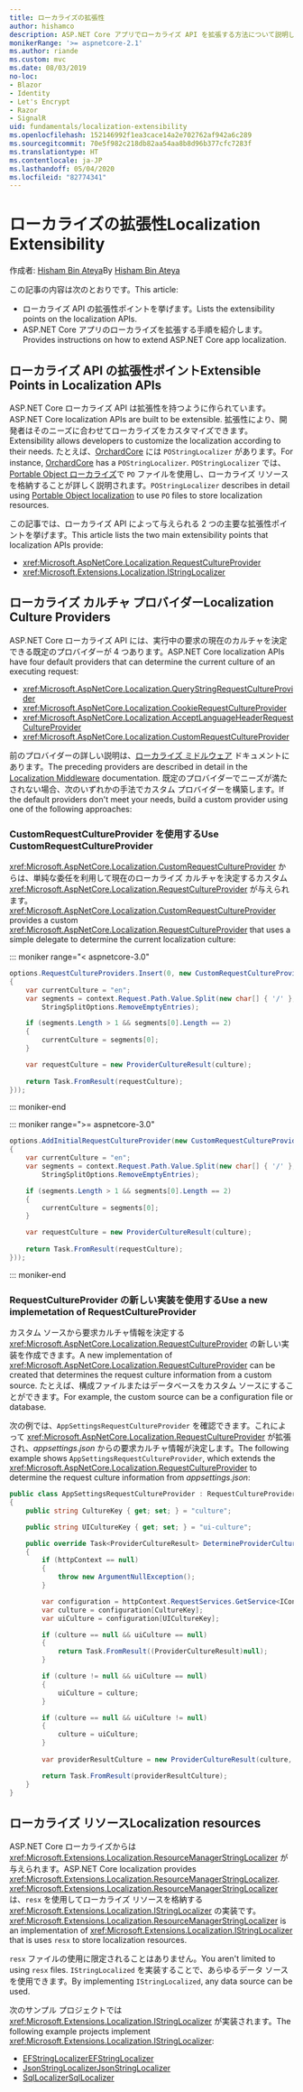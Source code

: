 ```yaml
---
title: ローカライズの拡張性
author: hishamco
description: ASP.NET Core アプリでローカライズ API を拡張する方法について説明します。
monikerRange: '>= aspnetcore-2.1'
ms.author: riande
ms.custom: mvc
ms.date: 08/03/2019
no-loc:
- Blazor
- Identity
- Let's Encrypt
- Razor
- SignalR
uid: fundamentals/localization-extensibility
ms.openlocfilehash: 152146992f1ea3cace14a2e702762af942a6c289
ms.sourcegitcommit: 70e5f982c218db82aa54aa8b8d96b377cfc7283f
ms.translationtype: HT
ms.contentlocale: ja-JP
ms.lasthandoff: 05/04/2020
ms.locfileid: "82774341"
---
```

# <a name="localization-extensibility"></a><span data-ttu-id="4ea81-103">ローカライズの拡張性</span><span class="sxs-lookup"><span data-stu-id="4ea81-103">Localization Extensibility</span></span>

<span data-ttu-id="4ea81-104">作成者: [Hisham Bin Ateya](https://github.com/hishamco)</span><span class="sxs-lookup"><span data-stu-id="4ea81-104">By [Hisham Bin Ateya](https://github.com/hishamco)</span></span>

<span data-ttu-id="4ea81-105">この記事の内容は次のとおりです。</span><span class="sxs-lookup"><span data-stu-id="4ea81-105">This article:</span></span>

* <span data-ttu-id="4ea81-106">ローカライズ API の拡張性ポイントを挙げます。</span><span class="sxs-lookup"><span data-stu-id="4ea81-106">Lists the extensibility points on the localization APIs.</span></span>
* <span data-ttu-id="4ea81-107">ASP.NET Core アプリのローカライズを拡張する手順を紹介します。</span><span class="sxs-lookup"><span data-stu-id="4ea81-107">Provides instructions on how to extend ASP.NET Core app localization.</span></span>

## <a name="extensible-points-in-localization-apis"></a><span data-ttu-id="4ea81-108">ローカライズ API の拡張性ポイント</span><span class="sxs-lookup"><span data-stu-id="4ea81-108">Extensible Points in Localization APIs</span></span>

<span data-ttu-id="4ea81-109">ASP.NET Core ローカライズ API は拡張性を持つように作られています。</span><span class="sxs-lookup"><span data-stu-id="4ea81-109">ASP.NET Core localization APIs are built to be extensible.</span></span> <span data-ttu-id="4ea81-110">拡張性により、開発者はそのニーズに合わせてローカライズをカスタマイズできます。</span><span class="sxs-lookup"><span data-stu-id="4ea81-110">Extensibility allows developers to customize the localization according to their needs.</span></span> <span data-ttu-id="4ea81-111">たとえば、[OrchardCore](https://github.com/orchardCMS/OrchardCore/) には `POStringLocalizer` があります。</span><span class="sxs-lookup"><span data-stu-id="4ea81-111">For instance, [OrchardCore](https://github.com/orchardCMS/OrchardCore/) has a `POStringLocalizer`.</span></span> <span data-ttu-id="4ea81-112">`POStringLocalizer` では、[Portable Object ローカライズ](xref:fundamentals/portable-object-localization)で `PO` ファイルを使用し、ローカライズ リソースを格納することが詳しく説明されます。</span><span class="sxs-lookup"><span data-stu-id="4ea81-112">`POStringLocalizer` describes in detail using [Portable Object localization](xref:fundamentals/portable-object-localization) to use `PO` files to store localization resources.</span></span>

<span data-ttu-id="4ea81-113">この記事では、ローカライズ API によって与えられる 2 つの主要な拡張性ポイントを挙げます。</span><span class="sxs-lookup"><span data-stu-id="4ea81-113">This article lists the two main extensibility points that localization APIs provide:</span></span> 

* <xref:Microsoft.AspNetCore.Localization.RequestCultureProvider>
* <xref:Microsoft.Extensions.Localization.IStringLocalizer>

## <a name="localization-culture-providers"></a><span data-ttu-id="4ea81-114">ローカライズ カルチャ プロバイダー</span><span class="sxs-lookup"><span data-stu-id="4ea81-114">Localization Culture Providers</span></span>

<span data-ttu-id="4ea81-115">ASP.NET Core ローカライズ API には、実行中の要求の現在のカルチャを決定できる既定のプロバイダーが 4 つあります。</span><span class="sxs-lookup"><span data-stu-id="4ea81-115">ASP.NET Core localization APIs have four default providers that can determine the current culture of an executing request:</span></span>

* <xref:Microsoft.AspNetCore.Localization.QueryStringRequestCultureProvider>
* <xref:Microsoft.AspNetCore.Localization.CookieRequestCultureProvider>
* <xref:Microsoft.AspNetCore.Localization.AcceptLanguageHeaderRequestCultureProvider>
* <xref:Microsoft.AspNetCore.Localization.CustomRequestCultureProvider>

<span data-ttu-id="4ea81-116">前のプロバイダーの詳しい説明は、[ローカライズ ミドルウェア](xref:fundamentals/localization) ドキュメントにあります。</span><span class="sxs-lookup"><span data-stu-id="4ea81-116">The preceding providers are described in detail in the [Localization Middleware](xref:fundamentals/localization) documentation.</span></span> <span data-ttu-id="4ea81-117">既定のプロバイダーでニーズが満たされない場合、次のいずれかの手法でカスタム プロバイダーを構築します。</span><span class="sxs-lookup"><span data-stu-id="4ea81-117">If the default providers don't meet your needs, build a custom provider using one of the following approaches:</span></span>

### <a name="use-customrequestcultureprovider"></a><span data-ttu-id="4ea81-118">CustomRequestCultureProvider を使用する</span><span class="sxs-lookup"><span data-stu-id="4ea81-118">Use CustomRequestCultureProvider</span></span>

<span data-ttu-id="4ea81-119"><xref:Microsoft.AspNetCore.Localization.CustomRequestCultureProvider> からは、単純な委任を利用して現在のローカライズ カルチャを決定するカスタム <xref:Microsoft.AspNetCore.Localization.RequestCultureProvider> が与えられます。</span><span class="sxs-lookup"><span data-stu-id="4ea81-119"><xref:Microsoft.AspNetCore.Localization.CustomRequestCultureProvider> provides a custom <xref:Microsoft.AspNetCore.Localization.RequestCultureProvider> that uses a simple delegate to determine the current localization culture:</span></span>

::: moniker range="< aspnetcore-3.0"
```csharp
options.RequestCultureProviders.Insert(0, new CustomRequestCultureProvider(async context =>
{
    var currentCulture = "en";
    var segments = context.Request.Path.Value.Split(new char[] { '/' }, 
        StringSplitOptions.RemoveEmptyEntries);

    if (segments.Length > 1 && segments[0].Length == 2)
    {
        currentCulture = segments[0];
    }

    var requestCulture = new ProviderCultureResult(culture);
    
    return Task.FromResult(requestCulture);
}));
```

::: moniker-end

::: moniker range=">= aspnetcore-3.0"
```csharp
options.AddInitialRequestCultureProvider(new CustomRequestCultureProvider(async context =>
{
    var currentCulture = "en";
    var segments = context.Request.Path.Value.Split(new char[] { '/' }, 
        StringSplitOptions.RemoveEmptyEntries);

    if (segments.Length > 1 && segments[0].Length == 2)
    {
        currentCulture = segments[0];
    }

    var requestCulture = new ProviderCultureResult(culture);
    
    return Task.FromResult(requestCulture);
}));
```

::: moniker-end

### <a name="use-a-new-implemetation-of-requestcultureprovider"></a><span data-ttu-id="4ea81-120">RequestCultureProvider の新しい実装を使用する</span><span class="sxs-lookup"><span data-stu-id="4ea81-120">Use a new implemetation of RequestCultureProvider</span></span>

<span data-ttu-id="4ea81-121">カスタム ソースから要求カルチャ情報を決定する <xref:Microsoft.AspNetCore.Localization.RequestCultureProvider> の新しい実装を作成できます。</span><span class="sxs-lookup"><span data-stu-id="4ea81-121">A new implementation of <xref:Microsoft.AspNetCore.Localization.RequestCultureProvider> can be created that determines the request culture information from a custom source.</span></span> <span data-ttu-id="4ea81-122">たとえば、構成ファイルまたはデータベースをカスタム ソースにすることができます。</span><span class="sxs-lookup"><span data-stu-id="4ea81-122">For example, the custom source can be a configuration file or database.</span></span>

<span data-ttu-id="4ea81-123">次の例では、`AppSettingsRequestCultureProvider` を確認できます。これによって <xref:Microsoft.AspNetCore.Localization.RequestCultureProvider> が拡張され、*appsettings.json* からの要求カルチャ情報が決定します。</span><span class="sxs-lookup"><span data-stu-id="4ea81-123">The following example shows `AppSettingsRequestCultureProvider`, which extends the <xref:Microsoft.AspNetCore.Localization.RequestCultureProvider> to determine the request culture information from *appsettings.json*:</span></span>

```csharp
public class AppSettingsRequestCultureProvider : RequestCultureProvider
{
    public string CultureKey { get; set; } = "culture";

    public string UICultureKey { get; set; } = "ui-culture";

    public override Task<ProviderCultureResult> DetermineProviderCultureResult(HttpContext httpContext)
    {
        if (httpContext == null)
        {
            throw new ArgumentNullException();
        }

        var configuration = httpContext.RequestServices.GetService<IConfigurationRoot>();
        var culture = configuration[CultureKey];
        var uiCulture = configuration[UICultureKey];

        if (culture == null && uiCulture == null)
        {
            return Task.FromResult((ProviderCultureResult)null);
        }

        if (culture != null && uiCulture == null)
        {
            uiCulture = culture;
        }

        if (culture == null && uiCulture != null)
        {
            culture = uiCulture;
        }
        
        var providerResultCulture = new ProviderCultureResult(culture, uiCulture);

        return Task.FromResult(providerResultCulture);
    }
}
```

## <a name="localization-resources"></a><span data-ttu-id="4ea81-124">ローカライズ リソース</span><span class="sxs-lookup"><span data-stu-id="4ea81-124">Localization resources</span></span>

<span data-ttu-id="4ea81-125">ASP.NET Core ローカライズからは <xref:Microsoft.Extensions.Localization.ResourceManagerStringLocalizer> が与えられます。</span><span class="sxs-lookup"><span data-stu-id="4ea81-125">ASP.NET Core localization provides <xref:Microsoft.Extensions.Localization.ResourceManagerStringLocalizer>.</span></span> <span data-ttu-id="4ea81-126"><xref:Microsoft.Extensions.Localization.ResourceManagerStringLocalizer> は、`resx` を使用してローカライズ リソースを格納する <xref:Microsoft.Extensions.Localization.IStringLocalizer> の実装です。</span><span class="sxs-lookup"><span data-stu-id="4ea81-126"><xref:Microsoft.Extensions.Localization.ResourceManagerStringLocalizer> is an implementation of <xref:Microsoft.Extensions.Localization.IStringLocalizer> that is uses `resx` to store localization resources.</span></span>

<span data-ttu-id="4ea81-127">`resx` ファイルの使用に限定されることはありません。</span><span class="sxs-lookup"><span data-stu-id="4ea81-127">You aren't limited to using `resx` files.</span></span> <span data-ttu-id="4ea81-128">`IStringLocalized` を実装することで、あらゆるデータ ソースを使用できます。</span><span class="sxs-lookup"><span data-stu-id="4ea81-128">By implementing `IStringLocalized`, any data source can be used.</span></span>

<span data-ttu-id="4ea81-129">次のサンプル プロジェクトでは <xref:Microsoft.Extensions.Localization.IStringLocalizer> が実装されます。</span><span class="sxs-lookup"><span data-stu-id="4ea81-129">The following example projects implement <xref:Microsoft.Extensions.Localization.IStringLocalizer>:</span></span> 

* [<span data-ttu-id="4ea81-130">EFStringLocalizer</span><span class="sxs-lookup"><span data-stu-id="4ea81-130">EFStringLocalizer</span></span>](https://github.com/aspnet/Entropy/tree/master/samples/Localization.EntityFramework)
* [<span data-ttu-id="4ea81-131">JsonStringLocalizer</span><span class="sxs-lookup"><span data-stu-id="4ea81-131">JsonStringLocalizer</span></span>](https://github.com/hishamco/My.Extensions.Localization.Json)
* [<span data-ttu-id="4ea81-132">SqlLocalizer</span><span class="sxs-lookup"><span data-stu-id="4ea81-132">SqlLocalizer</span></span>](https://github.com/damienbod/AspNetCoreLocalization)

